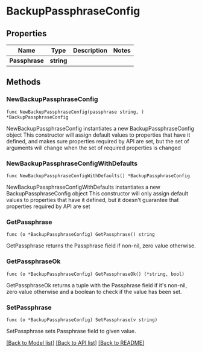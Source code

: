 # BackupPassphraseConfig

## Properties

Name | Type | Description | Notes
------------ | ------------- | ------------- | -------------
**Passphrase** | **string** |  | 

## Methods

### NewBackupPassphraseConfig

`func NewBackupPassphraseConfig(passphrase string, ) *BackupPassphraseConfig`

NewBackupPassphraseConfig instantiates a new BackupPassphraseConfig object
This constructor will assign default values to properties that have it defined,
and makes sure properties required by API are set, but the set of arguments
will change when the set of required properties is changed

### NewBackupPassphraseConfigWithDefaults

`func NewBackupPassphraseConfigWithDefaults() *BackupPassphraseConfig`

NewBackupPassphraseConfigWithDefaults instantiates a new BackupPassphraseConfig object
This constructor will only assign default values to properties that have it defined,
but it doesn't guarantee that properties required by API are set

### GetPassphrase

`func (o *BackupPassphraseConfig) GetPassphrase() string`

GetPassphrase returns the Passphrase field if non-nil, zero value otherwise.

### GetPassphraseOk

`func (o *BackupPassphraseConfig) GetPassphraseOk() (*string, bool)`

GetPassphraseOk returns a tuple with the Passphrase field if it's non-nil, zero value otherwise
and a boolean to check if the value has been set.

### SetPassphrase

`func (o *BackupPassphraseConfig) SetPassphrase(v string)`

SetPassphrase sets Passphrase field to given value.



[[Back to Model list]](../README.md#documentation-for-models) [[Back to API list]](../README.md#documentation-for-api-endpoints) [[Back to README]](../README.md)


